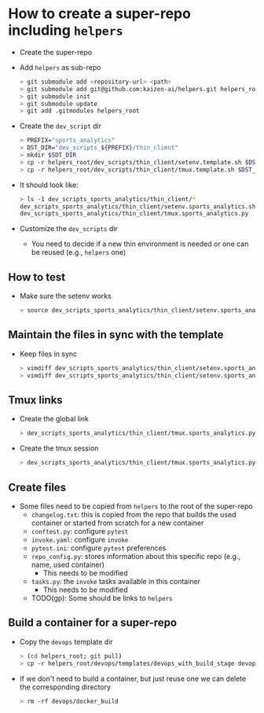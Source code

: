 # How to create a super-repo including `helpers`

- Create the super-repo

- Add `helpers` as sub-repo
  ```bash
  > git submodule add <repository-url> <path>
  > git submodule add git@github.com:kaizen-ai/helpers.git helpers_root
  > git submodule init
  > git submodule update
  > git add .gitmodules helpers_root
  ```

- Create the `dev_script` dir
  ``` bash
  > PREFIX="sports_analytics"
  > DST_DIR="dev_scripts_${PREFIX}/thin_client"
  > mkdir $SDT_DIR
  > cp -r helpers_root/dev_scripts/thin_client/setenv.template.sh $DST_DIR/setenv.${PREFIX}.sh
  > cp -r helpers_root/dev_scripts/thin_client/tmux.template.sh $DST_DIR/tmux.${PREFIX}.sh
  ```

- It should look like:
  ```bash
  > ls -1 dev_scripts_sports_analytics/thin_client/*
  dev_scripts_sports_analytics/thin_client/setenv.sports_analytics.sh
  dev_scripts_sports_analytics/thin_client/tmux.sports_analytics.py
  ```
- Customize the `dev_scripts` dir
  - You need to decide if a new thin environment is needed or one can be reused
    (e.g., `helpers` one)

## How to test

- Make sure the setenv works
  ```bash
  > source dev_scripts_sports_analytics/thin_client/setenv.sports_analytics.sh
  ```

## Maintain the files in sync with the template

- Keep files in sync
  ```bash
  > vimdiff dev_scripts_sports_analytics/thin_client/setenv.sports_analytics.sh helpers_root/dev_scripts/thin_client/setenv.helpers.sh
  > vimdiff dev_scripts_sports_analytics/thin_client/setenv.sports_analytics.sh helpers_root/dev_scripts/thin_client/templates/setenv.template.sh
  ```

## Tmux links

- Create the global link
  ```bash
  > dev_scripts_sports_analytics/thin_client/tmux.sports_analytics.py --create_global_link
  ```

- Create the tmux session
  ```bash
  > dev_scripts_sports_analytics/thin_client/tmux.sports_analytics.py --index 1 --force_restart
  ```

## Create files

- Some files need to be copied from `helpers` to the root of the super-repo
  - `changelog.txt`: this is copied from the repo that builds the used container or
    started from scratch for a new container
  - `conftest.py`: configure `pytest`
  - `invoke.yaml`: configure `invoke`
  - `pytest.ini`: configure `pytest` preferences
  - `repo_config.py`: stores information about this specific repo (e.g., name, used
    container)
    - This needs to be modified
  - `tasks.py`: the `invoke` tasks available in this container
    - This needs to be modified
  - TODO(gp): Some should be links to `helpers`

## Build a container for a super-repo

- Copy the `devops` template dir
  ```bash
  > (cd helpers_root; git pull)
  > cp -r helpers_root/devops/templates/devops_with_build_stage devops
  ```
- If we don't need to build a container, but just reuse one we can delete
  the corresponding directory
  ```bash
  > rm -rf devops/docker_build
  ```
